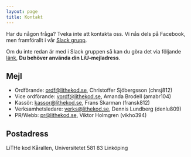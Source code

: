 ```yaml
---
layout: page
title: Kontakt
---
```


Har du någon fråga? Tveka inte att kontakta oss. Vi nås dels på Facebook, men framförallt i vår [Slack grupp](https://lithe-kod.slack.com).

Om du inte redan är med i Slack gruppen så kan du göra det via följande [länk](https://lithe-kod.slack.com/signup), **Du behöver använda din LiU-mejladress**.

## Mejl
* Ordförande: [ordf@lithekod.se](ordf@lithekod.se), Christoffer Sjöbergsson (chrsj812)
* Vice ordförande: [vordf@lithekod.se](vordf@lithekod.se), Amanda Brodell (amabr104)
* Kassör: [kassor@lithekod.se](kassor@lithekod.se), Frans Skarman (fransk812)
* Verksamhetsledare: [verks@lithekod.se](verks@lithekod.se), Dennis Lundberg (denlu809)
* PR/Webb: [pr@lithekod.se](pr@lithekod.se), Viktor Holmgren (vikho394)

## Postadress
LiTHe kod Kårallen, Universitetet 581 83 Linköping

